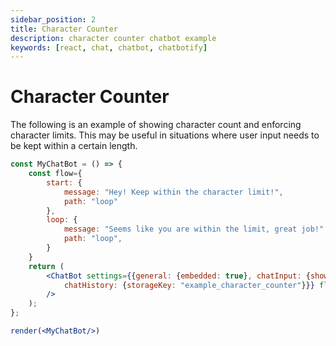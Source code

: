 ```yaml
---
sidebar_position: 2
title: Character Counter
description: character counter chatbot example
keywords: [react, chat, chatbot, chatbotify]
---
```


# Character Counter

The following is an example of showing character count and enforcing character limits. This may be useful in situations where user input needs to be kept within a certain length.

```jsx live noInline title=MyChatBot.js
const MyChatBot = () => {
	const flow={
		start: {
			message: "Hey! Keep within the character limit!",
			path: "loop"
		},
		loop: {
			message: "Seems like you are within the limit, great job!",
			path: "loop",
		}
	}
	return (
		<ChatBot settings={{general: {embedded: true}, chatInput: {showCharacterCount: true, characterLimit: 10},
			chatHistory: {storageKey: "example_character_counter"}}} flow={flow}
		/>
	);
};

render(<MyChatBot/>)
```